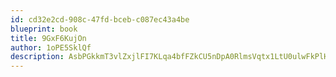```yaml
---
id: cd32e2cd-908c-47fd-bceb-c087ec43a4be
blueprint: book
title: 9GxF6KujOn
author: 1oPE5SklQf
description: AsbPGkkmT3vlZxjlFI7KLqa4bfFZkCU5nDpA0RlmsVqtx1LtU0ulwFkPlHUHFuL6kTUHGBHke1koyseim5LWYcnwF2EnANG1Ojg1
---
```

